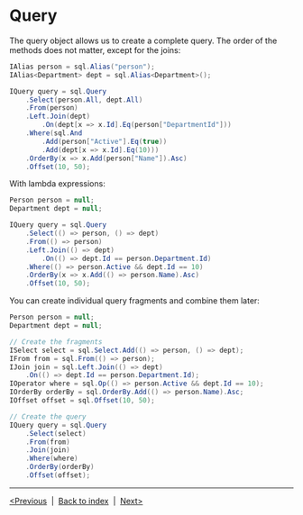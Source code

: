 # Query
The query object allows us to create a complete query. The order of the methods does not matter, except for the joins:
```csharp
IAlias person = sql.Alias("person");
IAlias<Department> dept = sql.Alias<Department>();

IQuery query = sql.Query
    .Select(person.All, dept.All)
    .From(person)
    .Left.Join(dept)
        .On(dept[x => x.Id].Eq(person["DepartmentId"]))
    .Where(sql.And
        .Add(person["Active"].Eq(true))
        .Add(dept[x => x.Id].Eq(10)))
    .OrderBy(x => x.Add(person["Name"]).Asc)
    .Offset(10, 50);
```

With lambda expressions:
```csharp
Person person = null;
Department dept = null;

IQuery query = sql.Query
    .Select(() => person, () => dept)
    .From(() => person)
    .Left.Join(() => dept)
        .On(() => dept.Id == person.Department.Id)
    .Where(() => person.Active && dept.Id == 10)
    .OrderBy(x => x.Add(() => person.Name).Asc)
    .Offset(10, 50);
```

You can create individual query fragments and combine them later:
```csharp
Person person = null;
Department dept = null;

// Create the fragments
ISelect select = sql.Select.Add(() => person, () => dept);
IFrom from = sql.From(() => person);
IJoin join = sql.Left.Join(() => dept)
    .On(() => dept.Id == person.Department.Id);
IOperator where = sql.Op(() => person.Active && dept.Id == 10);
IOrderBy orderBy = sql.OrderBy.Add(() => person.Name).Asc;
IOffset offset = sql.Offset(10, 50);

// Create the query
IQuery query = sql.Query
    .Select(select)
    .From(from)
    .Join(join)
    .Where(where)
    .OrderBy(orderBy)
    .Offset(offset);
```

---
[<Previous](functions.md) &nbsp;|&nbsp;  [Back to index](index.md) &nbsp;|&nbsp;  [Next>](select.md)